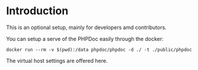 Introduction
============

This is an optional setup, mainly for developers amd contributors.

You can setup a serve of the PHPDoc easily through the docker:

    docker run --rm -v $(pwd):/data phpdoc/phpdoc -d ./ -t ./public/phpdoc

The virtual host settings are offered here.
